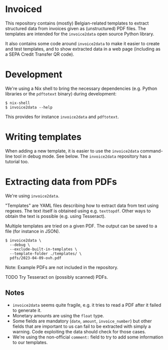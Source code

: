 # Invoiced

This repository contains (mostly) Belgian-related templates to extract
structured data from invoices given as (unstructured) PDF files. The templates
are intended for the `invoice2data` open source Python library.

It also contains some code around `invoice2data` to make it easier to create
and test templates, and to show extracted data in a web page (including as a
SEPA Credit Transfer QR code).

# Development

We're using a Nix shell to bring the necessary dependencies (e.g. Python
libraries or the `pdftotext` binary) during development:

```
$ nix-shell
$ invoice2data --help
```

This provides for instance `invoice2data` and `pdftotext`.

# Writing templates

When adding a new template, it is easier to use the `invoice2data` command-line
tool in debug mode. See below. The `invoice2data` repository has a tutorial too.

# Extracting data from PDFs

We're using `invoice2data`.

"Templates" are YAML files describing how to extract data from text using
regexes. The text itself is obtained using e.g. `texttopdf`. Other ways to
obtain the text is possible (e.g. using Tesseract).

Multiple templates are tried on a given PDF. The output can be saved to a file
(for instance in JSON).

```
$ invoice2data \
  --debug \
  --exclude-built-in-templates \
  --template-folder ./templates/ \
  pdfs/2023-04-09-ovh.pdf
```

Note: Example PDFs are not included in the repository.

TODO Try Tesseract on (possibly scanned) PDFs.

## Notes

- `invoice2data` seems quite fragile, e.g. it tries to read a PDF after it
  failed to generate it.
- Monetary amounts are using the `float` type.
- Some fields are mandatory (`date`, `amount`, `invoice_number`) but other
  fields that are important to us can fail to be extracted with simply a
  warning. Code exploiting the data should check for those cases.
- We're using the non-official `comment:` field to try to add some information
  to our templates.
